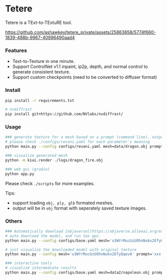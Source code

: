# Tetere

Tetere is a TExt-to-TExtuRE tool.

https://github.com/ashawkey/tetere_private/assets/25863658/5774f660-1839-488b-9967-40996490aad4

### Features
* Text-to-Texture in one minute.
* Support ControlNet v1.1 inpaint, ip2p, depth, and normal control to generate consistent texture.
* Support custom checkpoints (need to be converted to diffuser format)

### Install
```bash
pip install -r requirements.txt

# nvdiffrast
pip install git+https://github.com/NVlabs/nvdiffrast/
```

### Usage
```bash
### generate texture for a mesh based on a prompt (command line), output will be saved to ./logs
# please check ./configs/revani.yaml for each parameter's meaning
python main.py --config configs/revani.yaml mesh=data/dragon.obj prompt="a red pet dragon with fire patterns" save_path=dragon_fire.obj text_dir=True 

### visualize generated mesh
python -m kiui.render ./logs/dragon_fire.obj

### web gui (gradio)
python app.py
```

Please check `./scripts` for more examples.

Tips:
* support loading `obj, ply, glb` formated meshes.
* output will be in `obj` format with seperately saved texture images.


### Others

```bash
### Automatically download [objaverse](https://objaverse.allenai.org/explore) model by uid:
# auto download the model, and run tex gen.
python main.py --config configs/base.yaml mesh='u3WYrMucGzUOhnNukx2EfyQqevA' prompt="a photo of game controller" save_path=controller.obj

# just visualize the downloaded model with original texture
python main.py --config mesh='u3WYrMucGzUOhnNukx2EfyQqevA' prompt='xxx' gui=True

### interactive tools
# visualize intermediate results
python main.py --config configs/base.yaml mesh=data2/napoleon.obj prompt="a photo of napoleon" save_path=napoleon.obj text_dir=True vis=True
```
